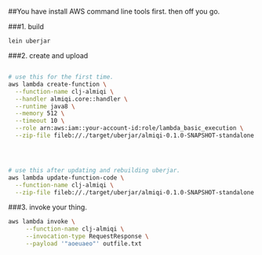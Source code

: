 ##You have install AWS command line tools first. then off you go.


###1. build


```
lein uberjar
```


###2. create and upload

```Bash

# use this for the first time.
aws lambda create-function \
  --function-name clj-almiqi \
  --handler almiqi.core::handler \
  --runtime java8 \
  --memory 512 \
  --timeout 10 \
  --role arn:aws:iam::your-account-id:role/lambda_basic_execution \
  --zip-file fileb://./target/uberjar/almiqi-0.1.0-SNAPSHOT-standalone.jar




# use this after updating and rebuilding uberjar.
aws lambda update-function-code \
  --function-name clj-almiqi \
  --zip-file fileb://./target/uberjar/almiqi-0.1.0-SNAPSHOT-standalone.jar


```


###3. invoke your thing.

```Bash
aws lambda invoke \
     --function-name clj-almiqi \
     --invocation-type RequestResponse \
     --payload '"aoeuaeo"' outfile.txt

```
